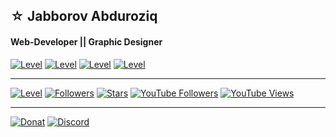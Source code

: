 ## &#9734; Jabborov Abduroziq
#### Web-Developer || Graphic Designer

<a href='https://blogchik.uz'><img src='https://img.shields.io/badge/WebSite-blogchik.uz-blueviolet?style=flat-square' alt='Level'></a>
<a href='https://instagram.com/blogchik.me'><img src='https://img.shields.io/badge/Instagram-blogchik.me-orange?style=flat-square' alt='Level'></a>
<a href='https://t.me/BlogChik'><img src='https://img.shields.io/badge/Telegram-blogchik-blue?style=flat-square' alt='Level'></a>
<a href='https://github.com/blogchik'><img src='https://img.shields.io/badge/GitHub-blogchik-lightgrey?style=flat-square' alt='Level'></a>

<hr>

<a href='https://github.com/blogchik'><img src='https://img.shields.io/badge/Level-Junior-blueviolet?style=social' alt='Level'></a>
<a href='https://github.com/blogchik'><img src='https://img.shields.io/github/followers/blogchik?style=social' alt='Followers'></a>
<a href='https://github.com/blogchik'><img src='https://img.shields.io/github/stars/blogchik?style=social' alt='Stars'></a>
<a href='https://youtube.com/c/blogchik'><img src='https://img.shields.io/youtube/channel/subscribers/UCgMSMEZLPuB3lSTpEKe8UvQ?style=social' alt='YouTube Followers'></a>
<a href='https://youtu.be/Gk6JEZr6TRY'><img src='https://img.shields.io/youtube/channel/views/UCgMSMEZLPuB3lSTpEKe8UvQ?style=social' alt='YouTube Views'></a>

<hr>

<a href='https://www.donationalerts.com/r/blogchik'><img src='https://img.shields.io/badge/Support Developer-Donation-orange?style=flat-square' alt='Donat'></a>
<a href='https://discord.gg/rTbrphPQ99'><img src='https://img.shields.io/badge/Discord-Join%20Group-blue?style=flat-square' alt='Discord'></a>

